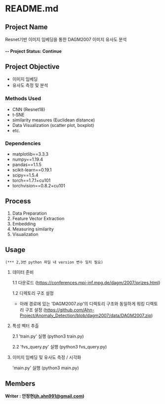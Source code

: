 # README.md

## Project Name
Resnet기반 이미지 임베딩을 통한 DAGM2007 이미지 유사도 분석


#### -- Project Status: Continue

## Project Objective
* 이미지 임베딩
* 유사도 측정 및 분석

### Methods Used
* CNN (Resnet18)
* t-SNE
* similarity measures (Euclidean distance)
* Data Visualization (scatter plot, boxplot)
* etc. 

### Dependencies
* matplotlib==3.3.3
* numpy==1.19.4
* pandas==1.1.5
* scikit-learn==0.19.1
* scipy==1.5.4
* torch==1.7.1+cu101
* torchvision==0.8.2+cu101


## Process
1. Data Preparation
2. Feature Vector Extraction
3. Embedding 
4. Measuring similarity
5. Visualization 

## Usage

    (*** 2,3번 python 파일 내 version 변수 일치 필요)
    
1. 데이터 준비

    1.1 다운로드 (https://conferences.mpi-inf.mpg.de/dagm/2007/prizes.html)
  
    1.2 디렉토리 구조 설정 
      - 아래 경로에 있는 'DAGM2007.zip'의 디렉토리 구조와 동일하게 워킹 디렉토리 구조 설정
        (https://github.com/Ahn-Project/Anomaly_Detection/blob/dagm2007/data/DAGM2007.zip)

2. 특성 벡터 추출

    2.1 'train.py' 실행 (python3 train.py)
     
    2.2 'fvs_query.py' 실행 (python3 fvs_query.py)
    

3. 이미지 임베딩 및 유사도 측정 / 시각화
      
      'main.py' 실행    (python3 main.py)




## Members

**Writer : 안정현(jh.ahn991@gmail.com)**



